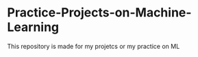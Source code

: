 # Practice-Projects-on-Machine-Learning
This repository is made for my projetcs or my practice on ML
